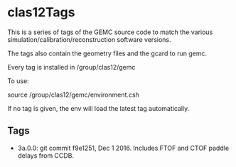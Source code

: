# clas12Tags


This is a series of tags of the GEMC source code to match the various simulation/calibration/reconstruction software versions.

The tags also contain the geometry files and the gcard to run gemc.

Every tag is installed in /group/clas12/gemc

To use: 

source /group/clas12/gemc/environment.csh

If no tag is given, the env will load the latest tag automatically.

Tags
----


- 3a.0.0: git commit f9e1251, Dec 1 2016. Includes FTOF and CTOF paddle delays from CCDB. 
